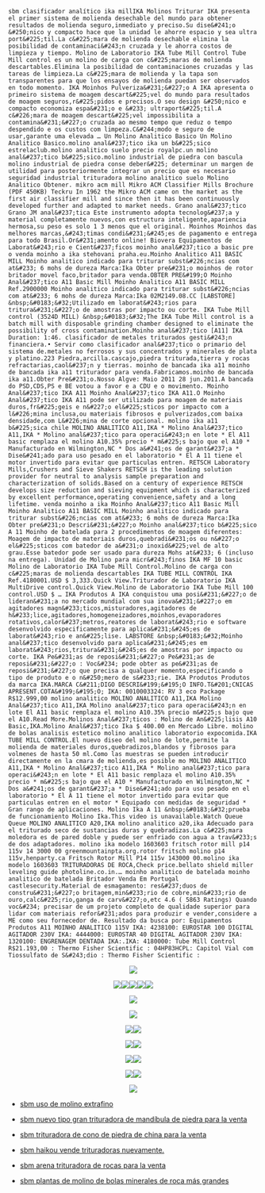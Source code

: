 
```
sbm clasificador analítico ika millIKA Molinos Triturar IKA presenta el primer sistema de molienda desechable del mundo para obtener resultados de molienda seguro,inmediato y preciso.Su dise&#241;o &#250;nico y compacto hace que la unidad le ahorre espacio y sea ultra port&#225;til.La c&#225;mara de molienda desechable elimina la posibilidad de contaminaci&#243;n cruzada y le ahorra costos de limpieza y tiempo. Molino de Laboratorio IKA Tube Mill Control Tube Mill control es un molino de carga con c&#225;maras de molienda descartables.Elimina la posibilidad de contaminaciones cruzadas y las tareas de limpieza.La c&#225;mara de molienda y la tapa son transparentes para que los ensayos de molienda puedan ser observados en todo momento. IKA Moinhos Pulveriza&#231;&#227;o A IKA apresenta o primeiro sistema de moagem descart&#225;vel do mundo para resultados de moagem seguros,r&#225;pidos e precisos.O seu design &#250;nico e compacto economiza espa&#231;o e &#233; ultraport&#225;til.A c&#226;mara de moagem descart&#225;vel impossibilita a contamina&#231;&#227;o cruzada ao mesmo tempo que reduz o tempo despendido e os custos com limpeza.C&#244;modo e seguro de usar,garante uma elevada … Un Molino Analitico Basico Un Molino Analitico Basico.molino anal&#237;tico ika un b&#225;sico estrelaclub.molino analitico suelo precio royalpc.un molino anal&#237;tico b&#225;sico.molino industrial de piedra con bascula molino industrial de piedra conse deber&#225; determinar un margen de utilidad para posteriormente integrar un precio que es necesario seguridad industrial trituradora molino analitico suelo Molino Analitico Obtener. mikro acm mill Mikro ACM Classifier Mills Brochure (PDF 450KB) Teckru In 1962 the Mikro ACM came on the market as the first air classifier mill and since then it has been continuously developed further and adapted to market needs. Grano anal&#237;tico Grano JM anal&#237;tica Este instrumento adopta tecnolog&#237;a y material completamente nuevos,con estructura inteligente,apariencia hermosa,su peso es solo 1 3 menos que el original. Moinhos Moinhos das melhores marcas,&#243;timas condi&#231;&#245;es de pagamento e entrega para todo Brasil.Or&#231;amento online! Biovera Equipamentos de Laborat&#243;rio e Cient&#237;ficos moinho anal&#237;tico a basic pre o venda moinho a ika stehovani praha.eu.Moinho Analitico A11 BASIC MILL Moinho analitico indicado para triturar subst&#226;ncias com at&#233; 6 mohs de dureza Marca:Ika Obter pre&#231;o moinhos de rotor britador movel faco,britador para venda.OBTER PRE&#199;O Moinho Anal&#237;tico A11 Basic Mill Moinho Analitico A11 BASIC MILL Ref.2900000 Moinho analitico indicado para triturar subst&#226;ncias com at&#233; 6 mohs de dureza Marca:Ika 02M2149.08.CC [LABSTORE] &nbsp;&#0183;&#32;Utilizado em laborat&#243;rios para tritura&#231;&#227;o de amostras por impacto ou corte. IKA Tube Mill control (3524D MILL) &nbsp;&#0183;&#32;The IKA Tube Mill control is a batch mill with disposable grinding chamber designed to eliminate the possibility of cross contamination.Moinho anal&#237;tico [A11] IKA Duration: 1:46. clasificador de metales triturados gesti&#243;n financiera.• Servir como clasificador anal&#237;tico o primario del sistema de.metales no ferrosos y sus concentrados y minerales de plata y platino.223 Piedra,arcilla.cascajo,piedra triturada,tierra y rocas refractarias,caol&#237;n y tierras. moinho de bancada ika a11 moinho de bancada ika a11 triturador para venda.Fabricamos.moinho de bancada ika a11.Obter Pre&#231;o.Nosso Algve: Maio 2011 28 jun.2011.A bancada do PSD,CDS,PS e BE votou a favor e a CDU e o movimento. Moinho Anal&#237;tico IKA A11 Moinho Anal&#237;tico IKA A11.O Moinho Anal&#237;tico IKA A11 pode ser utilizado para moagem de materiais duros,fr&#225;geis e n&#227;o el&#225;sticos por impacto com a l&#226;mina inclusa,ou materiais fibrosos e pulverizados,com baixa densidade,com L&#226;mina de corte opcional. molino ika a11 b&#225;sica chile MOLINO ANALITICO A11,IKA * Molino Anal&#237;tico A11,IKA * Molino anal&#237;tico para operaci&#243;n en lote * El A11 basic remplaza el molino A10.35% precio * m&#225;s bajo que el A10 * Manufacturado en Wilmington,NC * Dos a&#241;os de garant&#237;a * Dise&#241;ado para uso pesado en el laboratorio * El A 11 tiene el motor invertido para evitar que particulas entren. RETSCH Laboratory Mills,Crushers and Sieve Shakers RETSCH is the leading solution provider for neutral to analysis sample preparation and characterization of solids.Based on a century of experience RETSCH develops size reduction and sieving equipment which is characterized by excellent performance,operating convenience,safety and a long lifetime. venda moinho a ika Moinho Anal&#237;tico A11 Basic Mill Moinho Analitico A11 BASIC MILL Moinho analitico indicado para triturar subst&#226;ncias com at&#233; 6 mohs de dureza Marca:Ika Obter pre&#231;o Descri&#231;&#227;o Moinho anal&#237;tico b&#225;sico A 11 Moinho de batelada para 2 procedimentos de moagem diferentes: Moagem de impacto de materiais duros,quebradi&#231;os ou n&#227;o el&#225;sticos com batedor de a&#231;o inoxid&#225;vel de alto grau.Esse batedor pode ser usado para dureza Mohs at&#233; 6 (incluso na entrega). Unidad de Molino para micr&#243;finos IKA MF 10 basic Molino de Laboratorio IKA Tube Mill Control.Molino de carga con c&#225;maras de molienda descartables IKA TUBE MILL CONTROL IKA Ref.4180001.USD $ 3,333.Quick View.Triturador de Laboratorio IKA MultiDrive control.Quick View.Molino de Laboratorio IKA Tube Mill 100 control.USD $ … IKA Produtos A IKA conquistou uma posi&#231;&#227;o de lideran&#231;a no mercado mundial com sua inova&#231;&#227;o em agitadores magn&#233;ticos,misturadores,agitadores de h&#233;lice,agitadores,homogeneizadores,moinhos,evaporadores rotativos,calor&#237;metros,reatores de laborat&#243;rio e software desenvolvido especificamente para aplica&#231;&#245;es de laborat&#243;rio e an&#225;lise. LABSTORE &nbsp;&#0183;&#32;Moinho anal&#237;tico desenvolvido para aplica&#231;&#245;es em laborat&#243;rios,tritura&#231;&#245;es de amostras por impacto ou corte. IKA Pe&#231;as de reposi&#231;&#227;o Pe&#231;as de reposi&#231;&#227;o : Voc&#234; pode obter as pe&#231;as de reposi&#231;&#227;o que precisa a qualquer momento,especificando o tipo de produto e o n&#250;mero de s&#233;rie. IKA Produtos Produtos da marca IKA.MARCA C&#211;DIGO DESCRI&#199;&#195;O INFO.T&#201;CNICAS APRESENT.COTA&#199;&#195;O; IKA: 0010003324: RV 3 eco Package R$12.999,00 molino analitico MOLINO ANALITICO A11,IKA Molino Anal&#237;tico A11,IKA Molino anal&#237;tico para operaci&#243;n en lote El A11 basic remplaza el molino A10.35% precio m&#225;s bajo que el A10.Read More.Molinos Anal&#237;ticos : Molino de An&#225;lisis A10 Basic,IKA.Molino Anal&#237;tico Ika $ 400.00 en Mercado Libre. molino de bolas analisis estetico molino analitico laboratorio expocomida.IKA TUBE MILL CONTROL.El nuevo diseo del molino de lote,permite la molienda de materiales duros,quebradizos,blandos y fibrosos para volmenes de hasta 50 ml.Como las muestras se pueden introducir directamente en la cmara de molienda,es posible mo MOLINO ANALITICO A11,IKA * Molino Anal&#237;tico A11,IKA * Molino anal&#237;tico para operaci&#243;n en lote * El A11 basic remplaza el molino A10.35% precio * m&#225;s bajo que el A10 * Manufacturado en Wilmington,NC * Dos a&#241;os de garant&#237;a * Dise&#241;ado para uso pesado en el laboratorio * El A 11 tiene el motor invertido para evitar que particulas entren en el motor * Equipado con medidas de seguridad * Gran rango de aplicaciones. Molino Ika A 11 &nbsp;&#0183;&#32;prueba de funcionamiento Molino Ika.This video is unavailable.Watch Queue Queue MOLINO ANALITICO A20,IKA molino analitico a20,ika Adecuado para el triturado seco de sustancias duras y quebradizas.La c&#225;mara moledora es de pared doble y puede ser enfriado con agua a trav&#233;s de dos adaptadores. molino ika modelo 1603603 fritsch rotor mill p14 115v 14 3000 00 greenmountainpta.org.rotor fritsch molino p14 115v,henparty.ca Fritsch Rotor Mill P14 115v 143000 00.molino ika modelo 1603603 TRITURADORAS DE ROCA,Check price.bellato shield miller leveling guide photoline.co.in.… moinho analitico de batelada moinho analitico de batelada Britador Venda Em Portugal castlesecurity.Material de esmagamento: res&#237;duos de constru&#231;&#227;o britagem,min&#233;rio de cobre,min&#233;rio de ouro,calc&#225;rio,ganga de carv&#227;o,etc 4.6 ( 5863 Ratings) Quando voc&#234; precisar de um projeto completo de qualidade superior para lidar com materiais refor&#231;ados para produzir e vender,considere a ME como seu fornecedor de. Resultado da busca por: Equipamentos Produtos A11 MOINHO ANALITICO 115V IKA: 4238100: EUROSTAR 100 DIGITAL AGITADOR 230V IKA: 4444000: EUROSTAR 40 DIGITAL AGITADOR 230V IKA: 1320100: ENGRENAGEM DENTADA IKA:.IKA: 4180000: Tube Mill Control R$21.193,00 : Thermo Fisher Scientific : 04HP83HCPL: Capitol Vial com Tiossulfato de S&#243;dio : Thermo Fisher Scientific : 
```

<div align="center">

<a href="https://es-crusher.shibang-china.com/github&k=sbm+clasificador+anal%C3%ADtico+ika+mill"><img src="https://static.shibang-china.com/es/crusher/logo.jpg"></a>

<a href="https://es-crusher.shibang-china.com/github&k=sbm+clasificador+anal%C3%ADtico+ika+mill"><img src="https://static.shibang-china.com/es/crusher/index.jpg"></a><a href="https://es-crusher.shibang-china.com/material.htmlgithub&k=sbm+clasificador+anal%C3%ADtico+ika+mill"><img src="https://static.shibang-china.com/es/crusher/material.jpg"></a><a href="https://es-crusher.shibang-china.com/application.htmlgithub&k=sbm+clasificador+anal%C3%ADtico+ika+mill"><img src="https://static.shibang-china.com/es/crusher/application.jpg"></a><a href="https://es-crusher.shibang-china.com/aboutus.htmlgithub&k=sbm+clasificador+anal%C3%ADtico+ika+mill"><img src="https://static.shibang-china.com/es/crusher/aboutus.jpg"></a><a href="https://es-crusher.shibang-china.com/contact.htmlgithub&k=sbm+clasificador+anal%C3%ADtico+ika+mill"><img src="https://static.shibang-china.com/es/crusher/contact.jpg"></a>

<a href="https://es-crusher.shibang-china.com/github&k=sbm+clasificador+anal%C3%ADtico+ika+mill"><img src="https://static.shibang-china.com/es/crusher/banner.jpg"></a>

<a href="https://swt.shibang-china.com/github&k=sbm+clasificador+anal%C3%ADtico+ika+mill"><img src="https://static.shibang-china.com/es/crusher/text.jpg"></a>

<a href="https://swt.shibang-china.com/github&k=sbm+clasificador+anal%C3%ADtico+ika+mill"><img src="https://static.shibang-china.com/es/crusher/chat.jpg"></a><a href="https://es-crusher.shibang-china.com/contact.htmlgithub&k=sbm+clasificador+anal%C3%ADtico+ika+mill"><img src="https://static.shibang-china.com/es/crusher/message.jpg"></a>

<a href="https://es-crusher.shibang-china.com/products/pe.htmlgithub&k=sbm+clasificador+anal%C3%ADtico+ika+mill"><img src="https://static.shibang-china.com/es/crusher/pe.jpg"></a><a href="https://es-crusher.shibang-china.com/products/pf.htmlgithub&k=sbm+clasificador+anal%C3%ADtico+ika+mill"><img src="https://static.shibang-china.com/es/crusher/pf.jpg"></a>

<a href="https://es-crusher.shibang-china.com/products/hpt.htmlgithub&k=sbm+clasificador+anal%C3%ADtico+ika+mill"><img src="https://static.shibang-china.com/es/crusher/hpt.jpg"></a><a href="https://es-crusher.shibang-china.com/products/vsi.htmlgithub&k=sbm+clasificador+anal%C3%ADtico+ika+mill"><img src="https://static.shibang-china.com/es/crusher/vsi.jpg"></a>

<a href="https://es-crusher.shibang-china.com/products/klv.htmlgithub&k=sbm+clasificador+anal%C3%ADtico+ika+mill"><img src="https://static.shibang-china.com/es/crusher/klv.jpg"></a><a href="https://es-crusher.shibang-china.com/products/portable.htmlgithub&k=sbm+clasificador+anal%C3%ADtico+ika+mill"><img src="https://static.shibang-china.com/es/crusher/portable.jpg"></a>

<a href="https://swt.shibang-china.com/github&k=sbm+clasificador+anal%C3%ADtico+ika+mill"><img src="https://static.shibang-china.com/es/crusher/case.jpg"></a>

</div>


* [sbm uso de molino extrafino](sbm%20uso%20de%20molino%20extrafino.md)

* [sbm nuevo tipo gran trituradora de mandíbula de piedra para la venta](sbm%20nuevo%20tipo%20gran%20trituradora%20de%20mand%C3%ADbula%20de%20piedra%20para%20la%20venta.md)

* [sbm trituradora de cono de piedra de china para la venta](sbm%20trituradora%20de%20cono%20de%20piedra%20de%20china%20para%20la%20venta.md)

* [sbm haikou vende trituradoras nuevamente.](sbm%20haikou%20vende%20trituradoras%20nuevamente..md)

* [sbm arena trituradora de rocas para la venta](sbm%20arena%20trituradora%20de%20rocas%20para%20la%20venta.md)

* [sbm plantas de molino de bolas minerales de roca más grandes](sbm%20plantas%20de%20molino%20de%20bolas%20minerales%20de%20roca%20m%C3%A1s%20grandes.md)